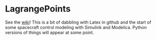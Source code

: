 # LagrangePoints
See the [wiki](https://github.com/StuartGJohnson/LagrangePoints/wiki)! This is a bit of dabbling with Latex in github and the start of some spacecraft control modeling with Simulink and Modelica. Python versions of things will appear at some point.
